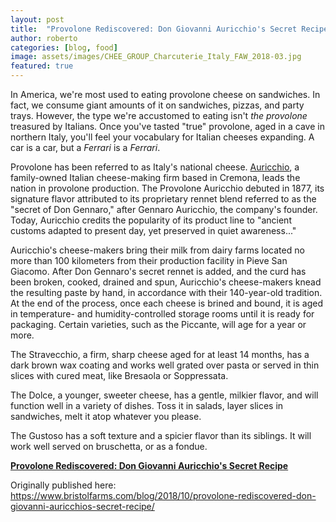```yaml
---
layout: post
title:  "Provolone Rediscovered: Don Giovanni Auricchio's Secret Recipe"
author: roberto
categories: [blog, food]
image: assets/images/CHEE_GROUP_Charcuterie_Italy_FAW_2018-03.jpg
featured: true
---
```

In America, we're most used to eating provolone cheese on sandwiches. In fact, we consume giant amounts of it on sandwiches, pizzas, and party trays. However, the type we're accustomed to eating isn't *the provolone* treasured by Italians. Once you've tasted "true" provolone, aged in a cave in northern Italy, you'll feel your vocabulary for Italian cheeses expanding. A car is a car, but a *Ferrari* is a *Ferrari*.

Provolone has been referred to as Italy's national cheese. [Auricchio](http://auricchio.it/), a family-owned Italian cheese-making firm based in Cremona, leads the nation in provolone production. The Provolone Auricchio debuted in 1877, its signature flavor attributed to its proprietary rennet blend referred to as the "secret of Don Gennaro," after Gennaro Auricchio, the company's founder. Today, Auricchio credits the popularity of its product line to "ancient customs adapted to present day, yet preserved in quiet awareness..."

Auricchio's cheese-makers bring their milk from dairy farms located no more than 100 kilometers from their production facility in Pieve San Giacomo. After Don Gennaro's secret rennet is added, and the curd has been broken, cooked, drained and spun, Auricchio's cheese-makers knead the resulting paste by hand, in accordance with their 140-year-old tradition. At the end of the process, once each cheese is brined and bound, it is aged in temperature- and humidity-controlled storage rooms until it is ready for packaging.  Certain varieties, such as the Piccante, will age for a year or more.

The Stravecchio, a firm, sharp cheese aged for at least 14 months, has a dark brown wax coating and works well grated over pasta or served in thin slices with cured meat, like Bresaola or Soppressata.

The Dolce, a younger, sweeter cheese, has a gentle, milkier flavor, and will function well in a variety of dishes. Toss it in salads, layer slices in sandwiches, melt it atop whatever you please. 

The Gustoso has a soft texture and a spicier flavor than its siblings. It will work well served on bruschetta, or as a fondue.

**[Provolone Rediscovered: Don Giovanni Auricchio's Secret Recipe][id]**

Originally published here: https://www.bristolfarms.com/blog/2018/10/provolone-rediscovered-don-giovanni-auricchios-secret-recipe/

[id]: https://www.bristolfarms.com/blog/2018/10/provolone-rediscovered-don-giovanni-auricchios-secret-recipe/
